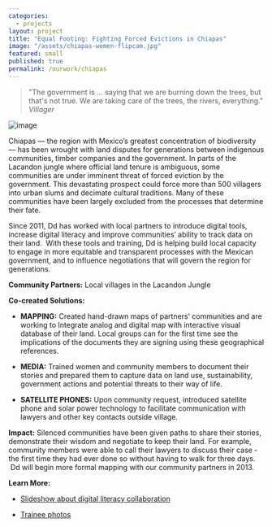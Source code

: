 ```yaml
---
categories: 
  - projects
layout: project
title: "Equal Footing: Fighting Forced Evictions in Chiapas"
image: "/assets/chiapas-women-flipcam.jpg"
featured: small
published: true
permalink: /ourwork/chiapas
---
```


> "The government is ... saying that we are burning down the trees, but that's not true.
> We are taking care of the trees, the rivers, everything."  <cite>Villager</cite>


![image](http://farm9.staticflickr.com/8148/7414821386_64948babd7_o.jpg)

Chiapas — the region with Mexico’s greatest concentration of biodiversity — has been wrought with land disputes for generations between indigenous communities, timber companies and the government. In parts of the Lacandon jungle where official land tenure is ambiguous, some communities are under imminent threat of forced eviction by the government. This devastating prospect could force more than 500 villagers into urban slums and decimate cultural traditions. Many of these communities have been largely excluded from the processes that determine their fate.

Since 2011, Dd has worked with local partners to introduce digital tools, increase digital literacy and improve communities’ ability to track data on their land.  With these tools and training, Dd is helping build local capacity to engage in more equitable and transparent processes with the Mexican government, and to influence negotiations that will govern the region for generations.

**Community Partners:**
Local villages in the Lacandon Jungle

**Co-created Solutions:**



	
  * **MAPPING:** Created hand-drawn maps of partners’ communities and are working to Integrate analog and digital map with interactive visual database of their land. Local groups can for the first time see the implications of the documents they are signing using these geographical references.

	
  * **MEDIA:** Trained women and community members to document their stories and prepared them to capture data on land use, sustainability, government actions and potential threats to their way of life.

	
  * **SATELLITE PHONES:** Upon community request, introduced satellite phone and solar power technology to facilitate communication with lawyers and other key contacts outside village.


**Impact:** Silenced communities have been given paths to share their stories, demonstrate their wisdom and negotiate to keep their land. For example, community members were able to call their lawyers to discuss their case - the first time they had ever done so without having to walk for three days.  Dd will begin more formal mapping with our community partners in 2013.




**Learn More:**








	
  * [Slideshow about digital literacy collaboration](http://www.slideshare.net/emjacobi/reporting-back-from-chiapas-mexico)

	
  * [Trainee photos](http://www.slideshare.net/emjacobi/through-our-eyes-photos-by-mayan-villagers)